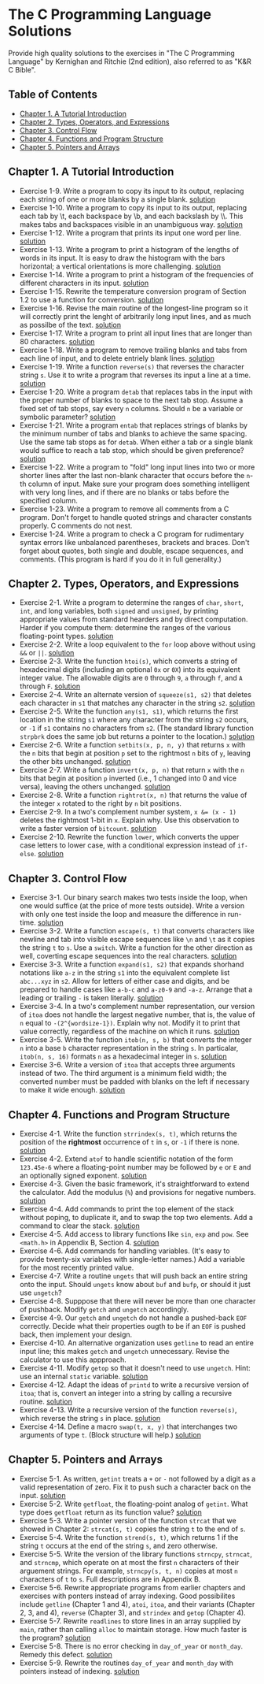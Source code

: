 # The C Programming Language Solutions
Provide high quality solutions to the exercises in "The C Programming Language" by Kernighan and Ritchie (2nd edition), also referred to as "K&R C Bible".


## Table of Contents

* [Chapter 1. A Tutorial Introduction](#chapter-1-a-tutorial-introduction)
* [Chapter 2. Types, Operators, and Expressions](#chapter-2-types-operators-and-expressions)
* [Chapter 3. Control Flow](#chapter-3-control-flow)
* [Chapter 4. Functions and Program Structure](#chapter-4-functions-and-program-structure)
* [Chapter 5. Pointers and Arrays](#chapter-5-pointers-and-arrays)


## Chapter 1. A Tutorial Introduction

* Exercise 1-9. Write a program to copy its input to its output, replacing each string of one or more blanks by a single blank. [solution](Chapter1/exercise1-9.c)
* Exercise 1-10. Write a program to copy its input to its output, replacing each tab by \\t, each backspace by \\b, and each backslash by \\\\. This makes tabs and backspaces visible in an unambiguous way. [solution](Chapter1/exercise1-10.c)
* Exercise 1-12. Write a program that prints its input one word per line. [solution](Chapter1/exercise1-12.c)
* Exercise 1-13. Write a program to print a histogram of the lengths of words in its input. It is easy to draw the histogram with the bars horizontal; a vertical orientations is more challenging. [solution](Chapter1/exercise1-13.c)
* Exercise 1-14. Write a program to print a histogram of the frequencies of different characters in its input. [solution](Chapter1/exercise1-14.c)
* Exercise 1-15. Rewrite the temperature conversion program of Section 1.2 to use a function for conversion. [solution](Chapter1/exercise1-15.c)
* Exercise 1-16. Revise the main routine of the longest-line program so it will correctly print the lenght of arbitrarily long input lines, and as much as possilbe of the text. [solution](Chapter1/exercise1-16.c)
* Exercise 1-17. Write a program to print all input lines that are longer than 80 characters. [solution](Chapter1/exercise1-17.c)
* Exercise 1-18. Write a program to remove trailing blanks and tabs from each line of input, and to delete entriely blank lines. [solution](Chapter1/exercise1-18.c)
* Exercise 1-19. Write a function `reverse(s)` that reverses the character string `s`. Use it to write a program that reverses its input a line at a time. [solution](Chapter1/exercise1-19.c)
* Exercise 1-20. Write a program `detab` that replaces tabs in the input with the proper number of blanks to space to the next tab stop. Assume a fixed set of tab stops, say every `n` columns. Should `n` be a variable or symbolic parameter? [solution](Chapter1/exercise1-20.c)
* Exercise 1-21. Write a program `entab` that replaces strings of blanks by the minimum number of tabs and blanks to achieve the same spacing. Use the same tab stops as for `detab`. When either a tab or a single blank would suffice to reach a tab stop, which should be given preference? [solution](Chapter1/exercise1-21.c)
* Exercise 1-22. Write a program to "fold" long input lines into two or more shorter lines after the last non-blank character that occurs before the `n`-th column of input. Make sure your program does something intelligent with very long lines, and if there are no blanks or tabs before the specified column.
* Exercise 1-23. Write a program to remove all comments from a C program. Don't forget to handle quoted strings and character constants properly. C comments do not nest.
* Exercise 1-24. Write a program to check a C program for rudimentary syntax errors like unbalanced parentheses, brackets and braces. Don't forget about quotes, both single and double, escape sequences, and comments. (This program is hard if you do it in full generality.)


## Chapter 2. Types, Operators, and Expressions

* Exercise 2-1. Write a program to determine the ranges of `char`, `short`, `int`, and long variables, both `signed` and `unsigned`, by printing appropriate values from standard hearders and by direct computation. Harder if you compute them: determine the ranges of the various floating-point types. [solution](Chapter2/exercise2-1.c)
* Exercise 2-2. Write a loop equivalent to the `for` loop above without using `&&` or `||`. [solution](Chapter2/exercise2-2.c)
* Exercise 2-3. Write the function `htoi(s)`, which converts a string of hexadecimal digits (including an optional `0x` or `0X`) into its equivalent integer value. The allowable digits are `0` through `9`, `a` through `f`, and `A` through `F`. [solution](Chapter2/exercise2-3.c)
* Exercise 2-4. Write an alternate version of `squeeze(s1, s2)` that deletes each character in `s1` that matches any character in the string `s2`. [solution](Chapter2/exercise2-4.c)
* Exercise 2-5. Write the function `any(s1, s1)`, which returns the first location in the string `s1` where any character from the string `s2` occurs, or `-1` if `s1` contains no characters from `s2`. (The standard library function `strpbrk` does the same job but returns a pointer to the location.) [solution](Chapter2/exercise2-5.c)
* Exercise 2-6. Write a function `setbits(x, p, n, y)` that returns `x` with the `n` bits that begin at position `p` set to the rightmost `n` bits of `y`, leaving the other bits unchanged. [solution](Chapter2/exercise2-6.c)
* Exercise 2-7. Write a function `invert(x, p, n)` that return `x` with the `n` bits that begin at position `p` inverted (i.e., 1 changed into 0 and vice versa), leaving the others unchanged. [solution](Chapter2/exercise2-7.c)
* Exercise 2-8. Write a function `rightrot(x, n)` that returns the value of the integer `x` rotated to the right by `n` bit positions.
* Exercise 2-9. In a two's complement number system, `x &= (x - 1)` deletes the rightmost 1-bit in `x`. Explain why. Use this observation to write a faster version of `bitcount`. [solution](Chapter2/exercise2-9.c)
* Exercise 2-10. Rewrite the function `lower`, which converts the upper case letters to lower case, with a conditional expression instead of `if-else`. [solution](Chapter2/exercise2-10.c)


## Chapter 3. Control Flow

* Exercise 3-1. Our binary search makes two tests inside the loop, when one would suffice (at the price of more tests outside). Write a version with only one test inside the loop and measure the difference in run-time. [solution](Chapter3/exercise3-1.c)
* Exercise 3-2. Write a function `escape(s, t)` that converts characters like newline and tab into visible escape sequences like `\n` and `\t` as it copies the string `t` to `s`. Use a `switch`. Write a function for the other direction as well, coverting escape sequences into the real characters. [solution](Chapter3/exercise3-2.c)
* Exercise 3-3. Write a function `expand(s1, s2)` that expands shorhand notations like `a-z` in the string `s1` into the equivalent complete list `abc...xyz` in `s2`. Allow for letters of either case and digits, and be prepared to handle cases like `a-b-c` and `a-z0-9` and `-a-z`. Arrange that a leading or trailing `-` is taken literally. [solution](Chapter3/exercise3-3.c)
* Exercise 3-4. In a two's complement number representation, our version of `itoa` does not handle the largest negative number, that is, the value of `n` equal to `-(2^{wordsize-1})`. Explain why not. Modify it to print that value correctly, regardless of the machine on which it runs. [solution](Chapter3/exercise3-4.c)
* Exercise 3-5. Write the function `itob(n, s, b)` that converts the integer `n` into a base `b` character representation in the string `s`. In particalar, `itob(n, s, 16)` formats `n` as a hexadecimal integer in `s`. [solution](Chapter3/exercise3-5.c)
* Exercise 3-6. Write a version of `itoa` that accepts three arguments instead of two. The third argument is a minimum field width; the converted number must be padded with blanks on the left if necessary to make it wide enough. [solution](Chapter3/exercise3-6.c)


## Chapter 4. Functions and Program Structure

* Exercise 4-1. Write the function `strrindex(s, t)`, which returns the position of the **rightmost** occurrence of `t` in `s`, or `-1` if there is none. [solution](Chapter4/exercise4-1.c)
* Exercise 4-2. Extend `atof` to handle scientific notation of the form `123.45e-6` where a floating-point number may be followed by `e` or `E` and an optionally signed exponent. [solution](Chapter4/exercise4-2.c)
* Exercise 4-3. Given the basic framework, it's straightforward to extend the calculator. Add the modulus (`%`) and provisions for negative numbers. [solution](Chapter4/exercise4-3.c)
* Exercise 4-4. Add commands to print the top element of the stack without poping, to duplicate it, and to swap the top two elements. Add a command to clear the stack. [solution](Chapter4/exercise4-4.c)
* Exercise 4-5. Add access to library functions like `sin`, `exp` and `pow`. See `<math.h>` in Appendix B, Section 4. [solution](Chapter4/exercise4-5.c)
* Exercise 4-6. Add commands for handling variables. (It's easy to provide twenty-six variables with single-letter names.) Add a variable for the most recently printed value.
* Exercise 4-7. Write a routine `ungets` that will push back an entire string onto the input. Should `ungets` know about `buf` and `bufp`, or should it just use `ungetch`?
* Exercise 4-8. Supppose that there will never be more than one character of pushback. Modify `getch` and `ungetch` accordingly.
* Exercise 4-9. Our `getch` and `ungetch` do not handle a pushed-back `EOF` correctly. Decide what their properties ougth to be if an `EOF` is pushed back, then implement your design.
* Exercise 4-10. An alternative organization uses `getline` to read an entire input line; this makes `getch` and `ungetch` unnecessary. Revise the calculator to use this appproach.
* Exercise 4-11. Modify `getop` so that it doesn't need to use `ungetch`. Hint: use an internal `static` variable. [solution](Chapter4/exercise4-11.c)
* Exercise 4-12. Adapt the ideas of `printd` to write a recursive version of `itoa`; that is, convert an integer into a string by calling a recursive routine. [solution](Chapter4/exercise4-12.c)
* Exercise 4-13. Write a recursive version of the function `reverse(s)`, which reverse the string `s` in place. [solution](Chapter4/exercise4-13.c)
* Exercise 4-14. Define a macro `swap(t, x, y)` that interchanges two arguments of type `t`. (Block structure will help.) [solution](Chapter4/exercise4-14.c)


## Chapter 5. Pointers and Arrays

* Exercise 5-1. As written, `getint` treats a `+` or `-` not followed by a digit as a valid representation of zero. Fix it to push such a character back on the input. [solution](Chapter5/exercise5-1.c)
* Exercise 5-2. Write `getfloat`, the floating-point analog of `getint`. What type does `getfloat` return as its function value? [solution](Chapter5/exercise5-2.c)
* Exercise 5-3. Write a pointer version of the function `strcat` that we showed in Chapter 2: `strcat(s, t)` copies the string `t` to the end of `s`.
* Exercise 5-4. Write the function `strend(s, t)`, which returns 1 if the string `t` occurs at the end of the string `s`, and zero otherwise.
* Exercise 5-5. Write the version of the library functions `strncpy`, `strncat`, and `strncmp`, which operate on at most the first `n` characters of their arguement strings. For example, `strncpy(s, t, n)` copies at most `n` characters of `t` to `s`. Full descriptions are in Appendix B.
* Exercise 5-6. Rewrite appropriate programs from earlier chapters and exercises with ponters instead of array indexing. Good possibilites include `getline` (Chapter 1 and 4), `atoi`, `itoa`, and their variants (Chapter 2, 3, and 4), `reverse` (Chapter 3), and `strindex` and `getop` (Chapter 4).
* Exercise 5-7. Rewrite `readlines` to store lines in an array supplied by `main`, rather than calling `alloc` to maintain storage. How much faster is the program? [solution](Chapter5/exercise5-7.c)
* Exercise 5-8. There is no error checking in `day_of_year` or `month_day`. Remedy this defect. [solution](Chapter5/exercise5-8.c)
* Exercise 5-9. Rewrite the routines `day_of_year` and `month_day` with pointers instead of indexing. [solution](Chapter5/exercise5-9.c)

